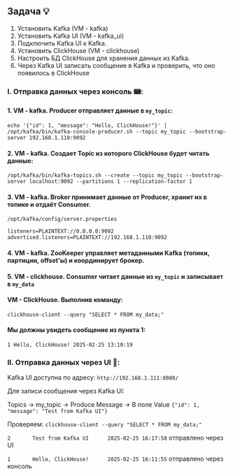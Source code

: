 ## Задача :bulb:

1. Установить Kafka (VM - kafka)
2. Установить Kafka UI (VM - kafka_ui)
3. Подключить Kafka UI к Kafka.
4. Установить ClickHouse (VM - clickhouse)
5. Настроить БД ClickHouse для хранения данных из Kafka.
6. Через Kafka UI записать сообщение в Kafka и проверить, что оно появилось в ClickHouse

### I. Отправка данных через консоль :pager::

#### 1. VM - kafka. Producer отправляет данные в `my_topic`:
`echo '{"id": 1, "message": "Hello, ClickHouse!"}' | /opt/kafka/bin/kafka-console-producer.sh --topic my_topic --bootstrap-server 192.168.1.110:9092`

#### 2. VM - kafka. Создает Topic из которого ClickHouse будет читать данные:
`/opt/kafka/bin/kafka-topics.sh --create --topic my_topic --bootstrap-server localhost:9092 --partitions 1 --replication-factor 1`

#### 3. VM - kafka. Broker принимает данные от Producer, хранит их в топике и отдаёт Consumer.

`/opt/kafka/config/server.properties`

`listeners=PLAINTEXT://0.0.0.0:9092`
`advertised.listeners=PLAINTEXT://192.168.1.110:9092`

#### 4. VM - kafka. ZooKeeper управляет метаданными Kafka (топики, партиции, offset'ы) и координирует брокер.

#### 5. VM - clickhouse. Consumer читает данные из `my_topic` и записывает в `my_data`

#### VM - ClickHouse. Выполнив команду: 
`clickhouse-client --query "SELECT * FROM my_data;"` 
#### Мы должны увидеть сообщение из пункта 1: 
`1 Hello, ClickHouse! 2025-02-25 13:10:19`

### II. Отправка данных через UI :vhs::

Kafka UI доступна по адресу: `http://192.168.1.111:8080/`

Для записи сообщения через Kafka UI:

Topics -> my_topic -> Produce Message -> В поле Value `{"id": 1, "message": "Test from Kafka UI"}`

Проверяем: `clickhouse-client --query "SELECT * FROM my_data;"` 

`2       Test from Kafka UI      2025-02-25 16:17:58` отправлено через UI 

`1       Hello, ClickHouse!      2025-02-25 16:11:55` отправлено через консоль